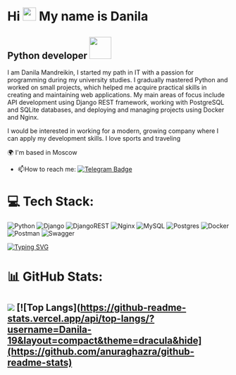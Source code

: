 Hi <img src="https://media.giphy.com/media/WUlplcMpOCEmTGBtBW/giphy.gif" width="30"> My name is Danila
==============================================================================================================================

Python developer <img src="https://i.giphy.com/media/v1.Y2lkPTc5MGI3NjExaW5uNzJ6OHVoOTd0eDZnd3J6YzI5cHRnbTBpazU0c2l6bGwwcnR6aSZlcD12MV9pbnRlcm5hbF9naWZfYnlfaWQmY3Q9Zw/coxQHKASG60HrHtvkt/giphy.gif" width="50">
----------------
I am Danila Mandreikin, I started my path in IT with a passion for programming during my university studies. I gradually mastered Python and worked on small projects, which helped me acquire practical skills in creating and maintaining web applications. My main areas of focus include API development using Django REST framework, working with PostgreSQL and SQLite databases, and deploying and managing projects using Docker and Nginx.

I would be interested in working for a modern, growing company where I can
apply my development skills. I love sports and traveling

🌍 I'm based in Moscow
- :mailbox:How to reach me: [![Telegram Badge](https://img.shields.io/badge/-mandreykin-blue?style=flat&logo=Telegram&logoColor=white)]((https://t.me/mandreykin))

# 💻 Tech Stack:
![Python](https://img.shields.io/badge/python-3670A0?style=for-the-badge&logo=python&logoColor=ffdd54) ![Django](https://img.shields.io/badge/django-%23092E20.svg?style=for-the-badge&logo=django&logoColor=white) ![DjangoREST](https://img.shields.io/badge/DJANGO-REST-ff1709?style=for-the-badge&logo=django&logoColor=white&color=ff1709&labelColor=gray) ![Nginx](https://img.shields.io/badge/nginx-%23009639.svg?style=for-the-badge&logo=nginx&logoColor=white) ![MySQL](https://img.shields.io/badge/mysql-%2300000f.svg?style=for-the-badge&logo=mysql&logoColor=white) ![Postgres](https://img.shields.io/badge/postgres-%23316192.svg?style=for-the-badge&logo=postgresql&logoColor=white) ![Docker](https://img.shields.io/badge/docker-%230db7ed.svg?style=for-the-badge&logo=docker&logoColor=white) ![Postman](https://img.shields.io/badge/Postman-FF6C37?style=for-the-badge&logo=postman&logoColor=white) ![Swagger](https://img.shields.io/badge/-Swagger-%23Clojure?style=for-the-badge&logo=swagger&logoColor=white)

[![Typing SVG](https://readme-typing-svg.herokuapp.com?color=%2336BCF7&lines=Computer+science+student)](https://git.io/typing-svg)
# 📊 GitHub Stats:

![](https://github-readme-streak-stats.herokuapp.com/?user=Danila-19&theme=dracula&hide_border=false)  [![Top Langs](https://github-readme-stats.vercel.app/api/top-langs/?username=Danila-19&layout=compact&theme=dracula&hide](https://github.com/anuraghazra/github-readme-stats)<br/>
---
